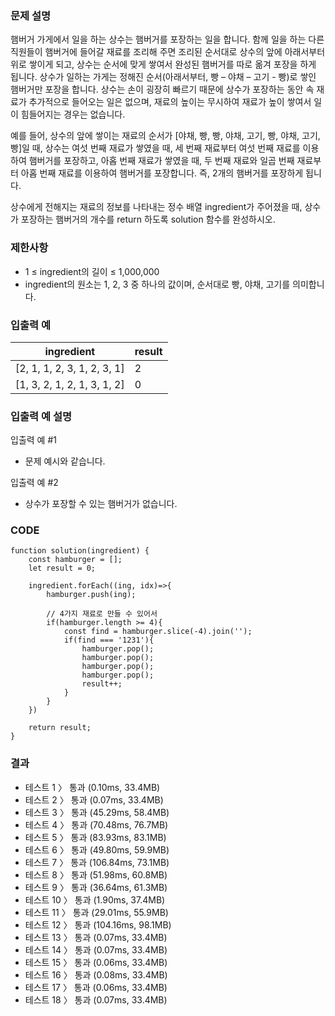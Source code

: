 ### 문제 설명

햄버거 가게에서 일을 하는 상수는 햄버거를 포장하는 일을 합니다. 함께 일을 하는 다른 직원들이 햄버거에 들어갈 재료를 조리해 주면 조리된 순서대로 상수의 앞에 아래서부터 위로 쌓이게 되고, 상수는 순서에 맞게 쌓여서 완성된 햄버거를 따로 옮겨 포장을 하게 됩니다. 상수가 일하는 가게는 정해진 순서(아래서부터, 빵 – 야채 – 고기 - 빵)로 쌓인 햄버거만 포장을 합니다. 상수는 손이 굉장히 빠르기 때문에 상수가 포장하는 동안 속 재료가 추가적으로 들어오는 일은 없으며, 재료의 높이는 무시하여 재료가 높이 쌓여서 일이 힘들어지는 경우는 없습니다.

예를 들어, 상수의 앞에 쌓이는 재료의 순서가 [야채, 빵, 빵, 야채, 고기, 빵, 야채, 고기, 빵]일 때, 상수는 여섯 번째 재료가 쌓였을 때, 세 번째 재료부터 여섯 번째 재료를 이용하여 햄버거를 포장하고, 아홉 번째 재료가 쌓였을 때, 두 번째 재료와 일곱 번째 재료부터 아홉 번째 재료를 이용하여 햄버거를 포장합니다. 즉, 2개의 햄버거를 포장하게 됩니다.

상수에게 전해지는 재료의 정보를 나타내는 정수 배열 ingredient가 주어졌을 때, 상수가 포장하는 햄버거의 개수를 return 하도록 solution 함수를 완성하시오.

### 제한사항

- 1 ≤ ingredient의 길이 ≤ 1,000,000
- ingredient의 원소는 1, 2, 3 중 하나의 값이며, 순서대로 빵, 야채, 고기를 의미합니다.

### 입출력 예

| ingredient                  | result |
| --------------------------- | ------ |
| [2, 1, 1, 2, 3, 1, 2, 3, 1] | 2      |
| [1, 3, 2, 1, 2, 1, 3, 1, 2] | 0      |

### 입출력 예 설명

입출력 예 #1

- 문제 예시와 같습니다.

입출력 예 #2

- 상수가 포장할 수 있는 햄버거가 없습니다.

### CODE

```
function solution(ingredient) {
    const hamburger = [];
    let result = 0;
    
    ingredient.forEach((ing, idx)=>{
        hamburger.push(ing);  
       
        // 4가지 재료로 만들 수 있어서
        if(hamburger.length >= 4){
            const find = hamburger.slice(-4).join('');
            if(find === '1231'){
                hamburger.pop();
                hamburger.pop();
                hamburger.pop();
                hamburger.pop();   
                result++;
            }
        } 
    })
    
    return result;
}
```

### 결과

- 테스트 1 〉 통과 (0.10ms, 33.4MB)
- 테스트 2 〉 통과 (0.07ms, 33.4MB)
- 테스트 3 〉 통과 (45.29ms, 58.4MB)
- 테스트 4 〉 통과 (70.48ms, 76.7MB)
- 테스트 5 〉 통과 (83.93ms, 83.1MB)
- 테스트 6 〉 통과 (49.80ms, 59.9MB)
- 테스트 7 〉 통과 (106.84ms, 73.1MB)
- 테스트 8 〉 통과 (51.98ms, 60.8MB)
- 테스트 9 〉 통과 (36.64ms, 61.3MB)
- 테스트 10 〉 통과 (1.90ms, 37.4MB)
- 테스트 11 〉 통과 (29.01ms, 55.9MB)
- 테스트 12 〉 통과 (104.16ms, 98.1MB)
- 테스트 13 〉 통과 (0.07ms, 33.4MB)
- 테스트 14 〉 통과 (0.07ms, 33.4MB)
- 테스트 15 〉 통과 (0.06ms, 33.4MB)
- 테스트 16 〉 통과 (0.08ms, 33.4MB)
- 테스트 17 〉 통과 (0.06ms, 33.4MB)
- 테스트 18 〉 통과 (0.07ms, 33.4MB)
